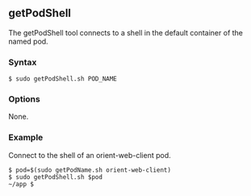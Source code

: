 ## getPodShell

The getPodShell tool connects to a shell in the default container of the named pod.

### Syntax

```Shell
$ sudo getPodShell.sh POD_NAME
```

### Options

None.

### Example

Connect to the shell of an orient-web-client pod.

```Shell
$ pod=$(sudo getPodName.sh orient-web-client)
$ sudo getPodShell.sh $pod
~/app $
```